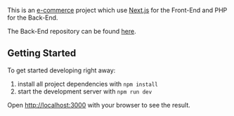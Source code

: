 This is an [e-commerce](https://e-commerce-145i93erw-dariodalte.vercel.app/) project which use [Next.js](https://nextjs.org/) for the Front-End and PHP for the Back-End.

The Back-End repository can be found [here](https://github.com/DarioDalte/e-commerce-api).

## Getting Started

To get started developing right away:

1. install all project dependencies with `npm install`
2. start the development server with `npm run dev`

Open [http://localhost:3000](http://localhost:3000) with your browser to see the result.

